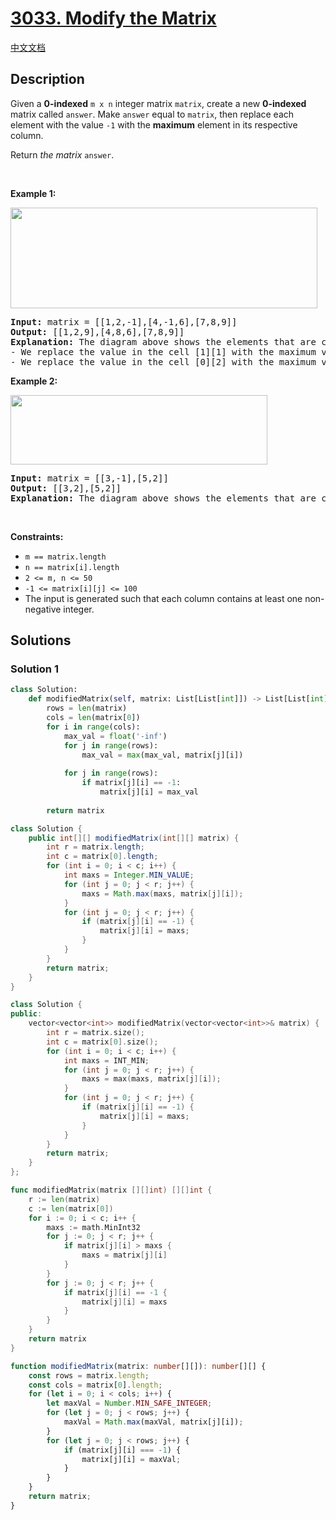 # [3033. Modify the Matrix](https://leetcode.com/problems/modify-the-matrix)

[中文文档](/solution/3000-3099/3033.Modify%20the%20Matrix/README.md)

## Description

<p>Given a <strong>0-indexed</strong> <code>m x n</code> integer matrix <code>matrix</code>, create a new <strong>0-indexed</strong> matrix called <code>answer</code>. Make <code>answer</code> equal to <code>matrix</code>, then replace each element with the value <code>-1</code> with the <strong>maximum</strong> element in its respective column.</p>

<p>Return <em>the matrix</em> <code>answer</code>.</p>

<p>&nbsp;</p>
<p><strong class="example">Example 1:</strong></p>
<img alt="" src="https://fastly.jsdelivr.net/gh/doocs/leetcode@main/solution/3000-3099/3033.Modify%20the%20Matrix/images/matrix1.png" style="width: 491px; height: 161px;" />
<pre>
<strong>Input:</strong> matrix = [[1,2,-1],[4,-1,6],[7,8,9]]
<strong>Output:</strong> [[1,2,9],[4,8,6],[7,8,9]]
<strong>Explanation:</strong> The diagram above shows the elements that are changed (in blue).
- We replace the value in the cell [1][1] with the maximum value in the column 1, that is 8.
- We replace the value in the cell [0][2] with the maximum value in the column 2, that is 9.
</pre>

<p><strong class="example">Example 2:</strong></p>
<img alt="" src="https://fastly.jsdelivr.net/gh/doocs/leetcode@main/solution/3000-3099/3033.Modify%20the%20Matrix/images/matrix2.png" style="width: 411px; height: 111px;" />
<pre>
<strong>Input:</strong> matrix = [[3,-1],[5,2]]
<strong>Output:</strong> [[3,2],[5,2]]
<strong>Explanation:</strong> The diagram above shows the elements that are changed (in blue).
</pre>

<p>&nbsp;</p>
<p><strong>Constraints:</strong></p>

<ul>
	<li><code>m == matrix.length</code></li>
	<li><code>n == matrix[i].length</code></li>
	<li><code>2 &lt;= m, n &lt;= 50</code></li>
	<li><code>-1 &lt;= matrix[i][j] &lt;= 100</code></li>
	<li>The input is generated such that each column contains at least one non-negative integer.</li>
</ul>

## Solutions

### Solution 1

<!-- tabs:start -->

```python
class Solution:
    def modifiedMatrix(self, matrix: List[List[int]]) -> List[List[int]]:
        rows = len(matrix)
        cols = len(matrix[0])
        for i in range(cols):
            max_val = float('-inf')
            for j in range(rows):
                max_val = max(max_val, matrix[j][i])
            
            for j in range(rows):
                if matrix[j][i] == -1:
                    matrix[j][i] = max_val
        
        return matrix
```

```java
class Solution {
    public int[][] modifiedMatrix(int[][] matrix) {
        int r = matrix.length;
        int c = matrix[0].length;
        for (int i = 0; i < c; i++) {
            int maxs = Integer.MIN_VALUE;
            for (int j = 0; j < r; j++) {
                maxs = Math.max(maxs, matrix[j][i]);
            }
            for (int j = 0; j < r; j++) {
                if (matrix[j][i] == -1) {
                    matrix[j][i] = maxs;
                }
            }
        }
        return matrix;
    }
}
```

```cpp
class Solution {
public:
    vector<vector<int>> modifiedMatrix(vector<vector<int>>& matrix) {
        int r = matrix.size();
        int c = matrix[0].size();
        for (int i = 0; i < c; i++) {
            int maxs = INT_MIN;
            for (int j = 0; j < r; j++) {
                maxs = max(maxs, matrix[j][i]);
            }
            for (int j = 0; j < r; j++) {
                if (matrix[j][i] == -1) {
                    matrix[j][i] = maxs;
                }
            }
        }
        return matrix;
    }
};
```

```go
func modifiedMatrix(matrix [][]int) [][]int {
	r := len(matrix)
	c := len(matrix[0])
	for i := 0; i < c; i++ {
		maxs := math.MinInt32
		for j := 0; j < r; j++ {
			if matrix[j][i] > maxs {
				maxs = matrix[j][i]
			}
		}
		for j := 0; j < r; j++ {
			if matrix[j][i] == -1 {
				matrix[j][i] = maxs
			}
		}
	}
	return matrix
}
```

```ts
function modifiedMatrix(matrix: number[][]): number[][] {
    const rows = matrix.length;
    const cols = matrix[0].length;
    for (let i = 0; i < cols; i++) {
        let maxVal = Number.MIN_SAFE_INTEGER;
        for (let j = 0; j < rows; j++) {
            maxVal = Math.max(maxVal, matrix[j][i]);
        }
        for (let j = 0; j < rows; j++) {
            if (matrix[j][i] === -1) {
                matrix[j][i] = maxVal;
            }
        }
    }
    return matrix;
}
```

<!-- tabs:end -->

<!-- end -->
